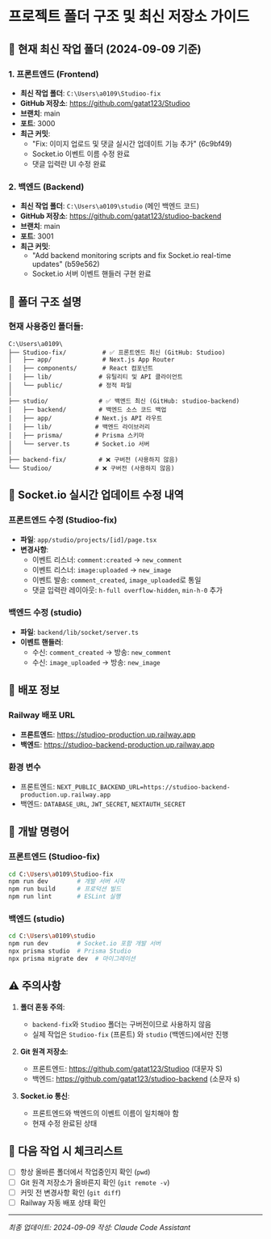 # 프로젝트 폴더 구조 및 최신 저장소 가이드

## 🎯 현재 최신 작업 폴더 (2024-09-09 기준)

### 1. 프론트엔드 (Frontend)
- **최신 작업 폴더**: `C:\Users\a0109\Studioo-fix`
- **GitHub 저장소**: https://github.com/gatat123/Studioo
- **브랜치**: main
- **포트**: 3000
- **최근 커밋**: 
  - "Fix: 이미지 업로드 및 댓글 실시간 업데이트 기능 추가" (6c9bf49)
  - Socket.io 이벤트 이름 수정 완료
  - 댓글 입력란 UI 수정 완료

### 2. 백엔드 (Backend)  
- **최신 작업 폴더**: `C:\Users\a0109\studio` (메인 백엔드 코드)
- **GitHub 저장소**: https://github.com/gatat123/studioo-backend
- **브랜치**: main
- **포트**: 3001
- **최근 커밋**:
  - "Add backend monitoring scripts and fix Socket.io real-time updates" (b59e562)
  - Socket.io 서버 이벤트 핸들러 구현 완료

## 📁 폴더 구조 설명

### 현재 사용중인 폴더들:
```
C:\Users\a0109\
├── Studioo-fix/          # ✅ 프론트엔드 최신 (GitHub: Studioo)
│   ├── app/              # Next.js App Router
│   ├── components/       # React 컴포넌트
│   ├── lib/             # 유틸리티 및 API 클라이언트
│   └── public/          # 정적 파일
│
├── studio/              # ✅ 백엔드 최신 (GitHub: studioo-backend)
│   ├── backend/         # 백엔드 소스 코드 백업
│   ├── app/            # Next.js API 라우트
│   ├── lib/            # 백엔드 라이브러리
│   ├── prisma/         # Prisma 스키마
│   └── server.ts       # Socket.io 서버
│
├── backend-fix/         # ❌ 구버전 (사용하지 않음)
└── Studioo/            # ❌ 구버전 (사용하지 않음)
```

## 🔄 Socket.io 실시간 업데이트 수정 내역

### 프론트엔드 수정 (Studioo-fix)
- **파일**: `app/studio/projects/[id]/page.tsx`
- **변경사항**:
  - 이벤트 리스너: `comment:created` → `new_comment`
  - 이벤트 리스너: `image:uploaded` → `new_image`
  - 이벤트 발송: `comment_created`, `image_uploaded`로 통일
  - 댓글 입력란 레이아웃: `h-full overflow-hidden`, `min-h-0` 추가

### 백엔드 수정 (studio)
- **파일**: `backend/lib/socket/server.ts`
- **이벤트 핸들러**:
  - 수신: `comment_created` → 방송: `new_comment`
  - 수신: `image_uploaded` → 방송: `new_image`

## 🚀 배포 정보

### Railway 배포 URL
- **프론트엔드**: https://studioo-production.up.railway.app
- **백엔드**: https://studioo-backend-production.up.railway.app

### 환경 변수
- 프론트엔드: `NEXT_PUBLIC_BACKEND_URL=https://studioo-backend-production.up.railway.app`
- 백엔드: `DATABASE_URL`, `JWT_SECRET`, `NEXTAUTH_SECRET`

## 📝 개발 명령어

### 프론트엔드 (Studioo-fix)
```bash
cd C:\Users\a0109\Studioo-fix
npm run dev        # 개발 서버 시작
npm run build      # 프로덕션 빌드
npm run lint       # ESLint 실행
```

### 백엔드 (studio)
```bash
cd C:\Users\a0109\studio
npm run dev        # Socket.io 포함 개발 서버
npx prisma studio  # Prisma Studio
npx prisma migrate dev  # 마이그레이션
```

## ⚠️ 주의사항

1. **폴더 혼동 주의**: 
   - `backend-fix`와 `Studioo` 폴더는 구버전이므로 사용하지 않음
   - 실제 작업은 `Studioo-fix` (프론트) 와 `studio` (백엔드)에서만 진행

2. **Git 원격 저장소**:
   - 프론트엔드: https://github.com/gatat123/Studioo (대문자 S)
   - 백엔드: https://github.com/gatat123/studioo-backend (소문자 s)

3. **Socket.io 통신**:
   - 프론트엔드와 백엔드의 이벤트 이름이 일치해야 함
   - 현재 수정 완료된 상태

## 📌 다음 작업 시 체크리스트

- [ ] 항상 올바른 폴더에서 작업중인지 확인 (`pwd`)
- [ ] Git 원격 저장소가 올바른지 확인 (`git remote -v`)
- [ ] 커밋 전 변경사항 확인 (`git diff`)
- [ ] Railway 자동 배포 상태 확인

---
*최종 업데이트: 2024-09-09*
*작성: Claude Code Assistant*
